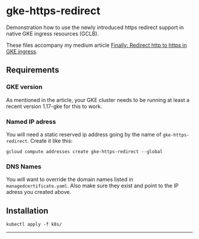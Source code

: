 # gke-https-redirect
Demonstration how to use the newly introduced https redirect support in native GKE ingress resources (GCLB).

These files accompany my medium article [Finally: Redirect http to https in GKE ingress][1].

## Requirements

### GKE version

As mentioned in the article, your GKE cluster needs to be running at least a recent version 1.17-gke for this to work.

### Named IP adress

You will need a static reserved ip address going by the name of `gke-https-redirect`. Create it like this:

```
gcloud compute addresses create gke-https-redirect --global
```

### DNS Names

You will want to override the domain names listed in `managedcertificate.yaml`. Also make sure they exist and point to the IP adress you created above.

## Installation

```
kubectl apply -f k8s/
```

---

[1]: https://medium.com/@bernhard-weisshuhn/finally-redirect-http-to-https-in-gke-ingress-138d7420c1bc
